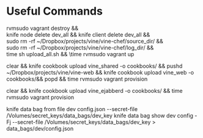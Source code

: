 Useful Commands
===============

rvmsudo vagrant destroy && \
knife node delete dev_all && knife client delete dev_all && \
sudo rm -rf ~/Dropbox/projects/vine/vine-chef/source_dir/ && \
sudo rm -rf ~/Dropbox/projects/vine/vine-chef/log_dir/ && \
time sh upload_all.sh && \time rvmsudo vagrant up

clear && knife cookbook upload vine_shared -o cookbooks/ && pushd ~/Dropbox/projects/vine/vine-web && knife cookbook upload vine_web -o cookbooks/&& popd && time rvmsudo vagrant provision

clear && knife cookbook upload vine_ejabberd -o cookbooks/  && time rvmsudo vagrant provision

knife data bag from file dev config.json --secret-file /Volumes/secret_keys/data_bags/dev_key
knife data bag show dev config       -Fj --secret-file /Volumes/secret_keys/data_bags/dev_key > data_bags/dev/config.json
